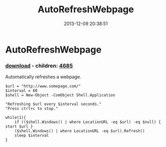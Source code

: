 ﻿---
pid:            4684
poster:         Jack Neff
title:          AutoRefreshWebpage
date:           2013-12-09 20:38:51
format:         posh
parent:         0
parent:         0
children:       4685
---

# AutoRefreshWebpage

### [download](4684.ps1) - children: [4685](4685.md)

Automatically refreshes a webpage.  

```posh
$url = "http://www.somepage.com/"
$interval = 60
$shell = New-Object -ComObject Shell.Application

"Refreshing $url every $interval seconds."
"Press ctrl+c to stop."

while(1){
    if (($shell.Windows() | where LocationURL -eq $url) -eq $null) { start $url }
    ($shell.Windows() | where LocationURL -eq $url).Refresh()
    sleep $interval
}
```
